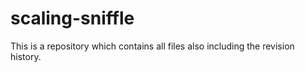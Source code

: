 # scaling-sniffle
This is a repository which contains all files also including the revision history.
